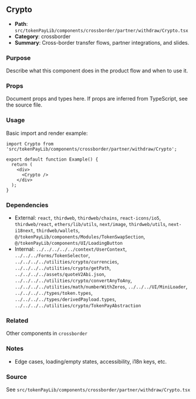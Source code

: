 ## Crypto

- **Path**: `src/tokenPayLib/components/crossborder/partner/withdraw/Crypto.tsx`
- **Category**: crossborder
- **Summary**: Cross-border transfer flows, partner integrations, and slides.

### Purpose
Describe what this component does in the product flow and when to use it.

### Props
Document props and types here. If props are inferred from TypeScript, see the source file.

### Usage
Basic import and render example:


```tsx
import Crypto from 'src/tokenPayLib/components/crossborder/partner/withdraw/Crypto';

export default function Example() {
  return (
    <div>
      <Crypto />
    </div>
  );
}

```

### Dependencies
- External: `react`, `thirdweb`, `thirdweb/chains`, `react-icons/io5`, `thirdweb/react`, `ethers/lib/utils`, `next/image`, `thirdweb/utils`, `next-i18next`, `thirdweb/wallets`, `@/tokenPayLib/components/Modules/TokenSwapSection`, `@/tokenPayLib/components/UI/LoadingButton`
- Internal: `../../../../../context/UserContext`, `../../../Forms/TokenSelector`, `../../../../utilities/crypto/currencies`, `../../../../utilities/crypto/getPath`, `../../../../assets/quoteV2Abi.json`, `../../../../utilities/crypto/convertAnyToAny`, `../../../../utilities/math/numberWithZeros`, `../../../UI/MiniLoader`, `../../../../types/token.types`, `../../../../types/derivedPayload.types`, `../../../../utilities/crypto/TokenPayAbstraction`

### Related
Other components in `crossborder`

### Notes
- Edge cases, loading/empty states, accessibility, i18n keys, etc.

### Source
See `src/tokenPayLib/components/crossborder/partner/withdraw/Crypto.tsx`

